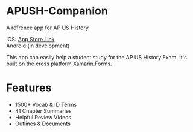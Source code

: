 # APUSH-Companion
A refrence app for AP US History

iOS: [App Store Link](https://appsto.re/us/V23Tfb.i)<br>
Android:(in development)

This app can easily help a student study for the AP US History Exam. It's built on the cross platform Xamarin.Forms.

# Features
* 1500+ Vocab & ID Terms
* 41 Chapter Summaries
* Helpful Review Videos
* Outlines & Documents
